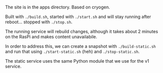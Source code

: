 The site is in the apps directory. Based on cryogen.

Built with `./build.sh`, started with `./start.sh` and will stay running after reboot... stopped with `./stop.sh`.

The running service will rebuild changes, although it takes about 2 minutes on the RasPi and makes content unavailabile.

In order to address this, we can create a snapshot with `./build-static.sh` and run that using `./start-static.sh` (heh) and `./stop-static.sh`.

The static service uses the same Python module that we use for the v1 service.
